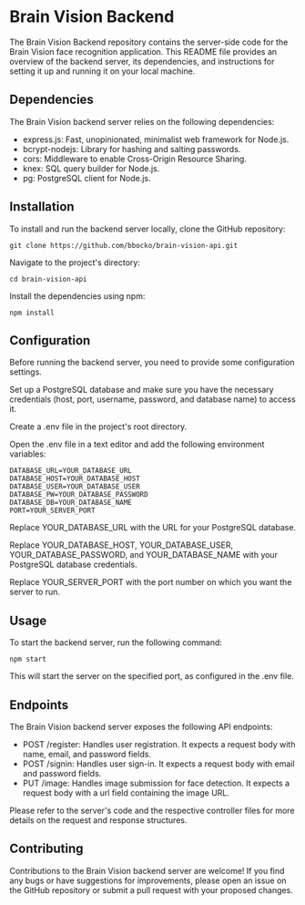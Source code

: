 # Brain Vision Backend

The Brain Vision Backend repository contains the server-side code for the Brain Vision face recognition application. This README file provides an overview of the backend server, its dependencies, and instructions for setting it up and running it on your local machine.

## Dependencies

The Brain Vision backend server relies on the following dependencies:

- express.js: Fast, unopinionated, minimalist web framework for Node.js.
- bcrypt-nodejs: Library for hashing and salting passwords.
- cors: Middleware to enable Cross-Origin Resource Sharing.
- knex: SQL query builder for Node.js.
- pg: PostgreSQL client for Node.js.

## Installation

To install and run the backend server locally, clone the GitHub repository:

```
git clone https://github.com/bbocko/brain-vision-api.git
```

Navigate to the project's directory:

```
cd brain-vision-api
```

Install the dependencies using npm:

```
npm install
```

## Configuration

Before running the backend server, you need to provide some configuration settings.

Set up a PostgreSQL database and make sure you have the necessary credentials (host, port, username, password, and database name) to access it.

Create a .env file in the project's root directory.

Open the .env file in a text editor and add the following environment variables:

```
DATABASE_URL=YOUR_DATABASE_URL
DATABASE_HOST=YOUR_DATABASE_HOST
DATABASE_USER=YOUR_DATABASE_USER
DATABASE_PW=YOUR_DATABASE_PASSWORD
DATABASE_DB=YOUR_DATABASE_NAME
PORT=YOUR_SERVER_PORT
```

Replace YOUR_DATABASE_URL with the URL for your PostgreSQL database.

Replace YOUR_DATABASE_HOST, YOUR_DATABASE_USER, YOUR_DATABASE_PASSWORD, and YOUR_DATABASE_NAME with your PostgreSQL database credentials.

Replace YOUR_SERVER_PORT with the port number on which you want the server to run.


## Usage

To start the backend server, run the following command:

```
npm start
```

This will start the server on the specified port, as configured in the .env file.

## Endpoints

The Brain Vision backend server exposes the following API endpoints:

- POST /register: Handles user registration. It expects a request body with name, email, and password fields.
- POST /signin: Handles user sign-in. It expects a request body with email and password fields.
- PUT /image: Handles image submission for face detection. It expects a request body with a url field containing the image URL.

Please refer to the server's code and the respective controller files for more details on the request and response structures.

## Contributing

Contributions to the Brain Vision backend server are welcome! If you find any bugs or have suggestions for improvements, please open an issue on the GitHub repository or submit a pull request with your proposed changes.
